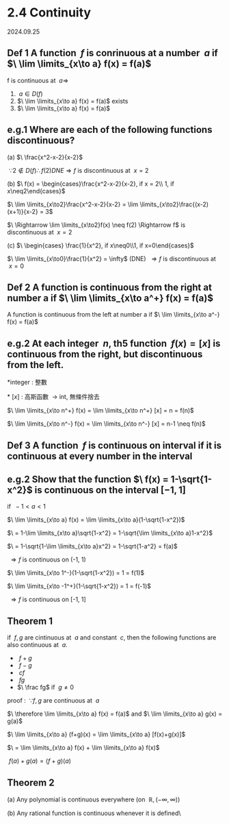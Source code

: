 # 2.4 Continuity

2024.09.25

## Def 1 A function $\ f$ is conrinuous at a number $\ a$ if $\ \lim \limits_{x\to a} f(x) = f(a)$

f is continuous at $\ a \Rightarrow$

1. $\ a \in D(f)$
2. $\ \lim \limits_{x\to a} f(x) = f(a)$ exists
3. $\ \lim \limits_{x\to a} f(x) = f(a)$

## e.g.1 Where are each of the following functions discontinuous?

(a) $\ \frac{x^2-x-2}{x-2}$

$\ \because 2 \notin D(f) \therefore f(2) DNE \Rightarrow f$ is discontinuous at $\ x=2$

(b) $\ f(x) = \begin{cases}\frac{x^2-x-2}{x-2}, if x = 2\\ 1, if x\neq2\end{cases}$

$\ \lim \limits_{x\to2}\frac{x^2-x-2}{x-2} = \lim \limits_{x\to2}\frac{(x-2)(x+1)}{x-2} = 3$

$\ \Rightarrow \lim \limits_{x\to2}f(x) \neq f(2) \Rightarrow f$ is discontinuous at $\ x=2$

(c) $\ \begin{cases} \frac{1}{x^2}, if x\neq0\\1, if x=0\end{cases}$

$\ \lim \limits_{x\to0}\frac{1}{x^2} = \infty$ (DNE) $\ \Rightarrow f$ is discontinuous at $\ x=0$

## Def 2 A function is continuous from the right at number a if $\ \lim \limits_{x\to a^+} f(x) = f(a)$

A function is continuous from the left at number a if $\ \lim \limits_{x\to a^-} f(x) = f(a)$

## e.g.2 At each integer $\ n$, th5 function $\ f(x)=[x]$ is continuous from the right, but discontinuous from the left.

*integer : 整數

*$\ [x]$ : 高斯函數 $\ \to$ int, 無條件捨去

$\ \lim \limits_{x\to n^+} f(x) = \lim \limits_{x\to n^+} [x] = n = f(n)$

$\ \lim \limits_{x\to n^-} f(x) = \lim \limits_{x\to n^-} [x] = n-1 \neq f(n)$

## Def 3 A function $\ f$ is continuous on interval if it is continuous at every number in the interval

## e.g.2 Show that the function $\ f(x) = 1-\sqrt{1-x^2}$ is continuous on the interval $[-1, 1]$

if $\ -1 < a < 1$

$\ \lim \limits_{x\to a} f(x) = \lim \limits_{x\to a}(1-\sqrt{1-x^2})$

$\ = 1-\lim \limits_{x\to a}\sqrt{1-x^2} = 1-\sqrt{\lim \limits_{x\to a}1-x^2}$

$\ = 1-\sqrt{1-\lim \limits_{x\to a}x^2} = 1-\sqrt{1-a^2} = f(a)$

$\ \Rightarrow f$ is continuous on (-1, 1)

$\ \lim \limits_{x\to 1^-}(1-\sqrt{1-x^2}) = 1 = f(1)$

$\ \lim \limits_{x\to -1^+}(1-\sqrt{1-x^2}) = 1 = f(-1)$

$\ \Rightarrow f$ is continuous on [-1, 1]

## Theorem 1

if $\ f, g$ are cintinuous at $\ a$ and constant $\ c$, then the following functions are also continuous at $\ a$.

- $\ f+g$
- $\ f-g$
- $\ cf$
- $\ fg$
- $\ \frac fg$ if $\ g \neq 0$

proof : $\ \because f, g$ are continuous at $\ a$

$\ \therefore \lim \limits_{x\to a} f(x) = f(a)$ and $\ \lim \limits_{x\to a} g(x) = g(a)$

$\ \lim \limits_{x\to a} (f+g)(x) = \lim \limits_{x\to a} [f(x)+g(x)]$

$\ = \lim \limits_{x\to a} f(x) + \lim \limits_{x\to a} f(x)$

$\ f(a) + g(a) = (f+g)(a)$

## Theorem 2

(a) Any polynomial is continuous everywhere (on $\ \mathbb R, (-\infty, \infty)$)

(b) Any rational function is continuous whenever it is defined\